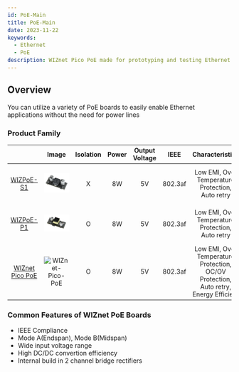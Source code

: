 ```yaml
---
id: PoE-Main
title: PoE-Main
date: 2023-11-22
keywords:
  - Ethernet
  - PoE
description: WIZnet Pico PoE made for prototyping and testing Ethernet capabilities on Pico
---
```


## Overview

You can utilize a variety of PoE boards to easily enable Ethernet applications without the need for power lines

### Product Family
 
|       | Image   | Isolation | Power | Output Voltage| IEEE |Characteristics| Compatible Board | Buy |
| :---: | :-----: | :-------: | :----:| :------------:| :-------------:| :----------------: | :----:| :--:|
| [WIZPoE-S1](./WIZPoE-S1.md) |![WIZPoE-S1](/img/osh/PoE/WIZPoE-S1/WIZPoE-S1.png) | X |8W|5V|802.3af|Low EMI, Over Temperature Protection, Auto retry| [Surf5](./../surf5/surf5.md) <br/> [W55RP20-EVB-Pico](./../../ioNIC/W55RP20/w55rp20-evb-pico.md) <br/> [W5100S-EVB-Pico2](./../../iEthernet/W5100S/w5100s-evb-pico2.md) <br/> [W5500-EVB-Pico2](./../../iEthernet/W5500/w5500-evb-pico2.md) <br/> [W6100-EVB-Pico2](./../../iEthernet/W6100/W6100-EVB-Pico2.md) | [Shop](https://wiznetshop.io/product/detail.html?product_no=1088&cate_no=60&display_group=1)|
| [WIZPoE-P1](./WIZPoE-P1.md) |![WIZPoE-P1](/img/osh/PoE/WIZPoE-S1/WIZPOE-P1.png) | O |8W|5V| 802.3af|Low EMI, Over Temperature Protection, Auto retry| [Surf5](./../surf5/surf5.md) <br/> [W55RP20-EVB-Pico](./../../ioNIC/W55RP20/w55rp20-evb-pico.md) <br/> [W5100S-EVB-Pico2](./../../iEthernet/W5100S/w5100s-evb-pico2.md) <br/> [W5500-EVB-Pico2](./../../iEthernet/W5500/w5500-evb-pico2.md) <br/> [W6100-EVB-Pico2](./../../iEthernet/W6100/W6100-EVB-Pico2.md) | [Shop](https://wiznetshop.co.kr/product/detail.html?product_no=1092&cate_no=1&display_group=3) |
| [WIZnet Pico PoE](./../WIZnet-Pico-PoE.md)|![WIZnet-Pico-PoE](/img/osh/WIZnet_Pico_PoE/WIZnet_Pico_PoE_FIN_FW_C.png)|O|8W|5V|802.3af|Low EMI, Over Temperature Protection, OC/OV Protection, Auto retry, Energy Efficient |Standalone(Raspberry Pi Pico Compatible)|[Shop](https://wiznetshop.io/product/detail.html?product_no=1086&cate_no=57&display_group=1)|


### Common Features of WIZnet PoE Boards

- IEEE Compliance
- Mode A(Endspan), Mode B(Midspan)
- Wide input voltage range
- High DC/DC convertion efficiency
- Internal build in 2 channel bridge rectifiers

